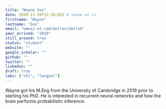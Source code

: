 ```yaml
---
title: "Wayne Soo"
date: 2020-11-20T11:10:02Z # leave as is
firstname: "Wayne"
lastname: "Soo"
email: "wmws2-at-cam(dot)ac(dot)uk"
year_arrived: "2020"
still_around: true
status: "student"
website: ""
google_scholar: ""
github: ""
twitter: ""
linkedin: ""
draft: true
labs: ["cbl", "lengyel"]
---
```



Wayne got his M.Eng from the University of Cambridge in 2019 prior to starting his PhD. He is interested in recurrent neural networks and how the brain performs probabilistic inference.

<!-- Here you might want to place some Markdown content. -->
